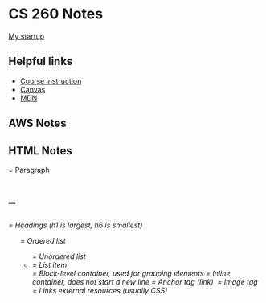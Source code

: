 # CS 260 Notes

[My startup](https://simon.cs260.click)

## Helpful links

- [Course instruction](https://github.com/webprogramming260)
- [Canvas](https://byu.instructure.com)
- [MDN](https://developer.mozilla.org)

## AWS Notes

## HTML Notes
<p> = Paragraph
<h1> – <h6>	= Headings (h1 is largest, h6 is smallest)
<ol> =	Ordered list
<ul> =	Unordered list
<li> =	List item
<div> =	Block-level container, used for grouping elements
<span> =	Inline container, does not start a new line
<a> =	Anchor tag (link)
<img> =	Image tag
<link> =	Links external resources (usually CSS)
<script> =	Embeds or links JavaScript code

Doctype declaration in html: <!DOCTYPE html>

Hyperlinked image example:
<a href="https://example.com">
  <img src="image.jpg" alt="Example Image">
</a>

To include JavaScript on an HTML page use <script> tag

## CSS Notes
Selectors:
#id = selects an element by its id
    Example: #title selects the element with id="title"
.class = selects all elements with that class
    Example: .grid selects all elements with class="grid"
element = selects all elements of that type

Box Model:
From inside out: Content → Padding → Border → Margin
Padding: space inside the element, between content and border
Margin: space outside the element, between element and other elements

Common Properties:
background-color: red; = sets background color
display values:
    block (div, p)
    inline (span, a)
    inline-block
    flex = for flexible layouts

Flexbox Example:
.container {
  display: flex;
  justify-content: space-between;
}
Images inside a flex container will line up horizontally by default.
justify-content = horizontal alignment
align-items = vertical alignment

Default CSS display property for <span> is inline

CSS Example for text coloring:
#trouble { color: green; } /* only affects element with id="trouble" */

CSS targeting all divs:
div { background-color: red; }

## JavaScript
Selecting Elements:
```
document.getElementById("byu").style.color = "green";
document.querySelector("#byu"); // Selects first element with id="byu"
document.querySelectorAll(".class"); // Selects all elements with a class
```

Event Listeners:
```
document.getElementById("btn").addEventListener("click", () => {
  alert("Button clicked!");
});
```
getElementByID("id") selects element
addEventListener("event", function) runs function only when that event occurs

Arrow Functions:
```
// Regular function
function add(a, b) {
  return a + b;
}

// Arrow function (equivalent)
const add = (a, b) => {
  return a + b;
};

// If the function has a single expression, you can omit braces and return:
const add = (a, b) => a + b;

```
Loops:
```
for (let i = 0; i < 5; i++) { console.log(i); }

let arr = [1,2,3];
arr.map(x => x * 2); // returns [2,4,6]
```

map() - creates a new array by applying a function to each element of an existing array (doesn't modify original array)
```
const newArray = oldArray.map(function(element, index, array) {
  // return a new value for the new array
});
```
element = current element in the array
index = current index(optional)
array = original array (optional)

If/Else/While:
```
if(condition) { ... } else { ... }

while(condition) { ... }
```

Switch = like if...else statements but you have multiple possible conditions to check against a single value
Switch Example:
```
switch (expression) {
  case value1:
    // Code to execute if expression === value1
    break;
  case value2:
    // Code to execute if expression === value2
    break;
  // ... more cases
  default:
    // Code to execute if no case matches
}
```

Objects:
```
const obj = { name: "Morgan", age: 25 };
obj.newProp = "Hello"; // valid, can add properties
```

JSON:
JavaScript Object Notation = Text-based data format for sending structure data
```
{ "name": "Morgan", "age": 20 }
```

Promises:
A promise is an object that represents eventual completion (or failure) of an asynchronous operation and its resulting value. States: 
pending - initial state, not yet completed
fulfilled - operation completed successfully
rejected - operation failed
Creating a Promise:
const myPromise = new Promise((resolve, reject) => {
  if(success) resolve("Success!");
  else reject("Failure!");
});
Using a Promise:
myPromise
  .then(result => console.log(result)) // runs if resolved
  .catch(error => console.log(error))  // runs if rejected
Key Points:
- Promises are asynchronous; they do not block code.
- .then() handles resolved values, .catch() handles errors.
- map, setTimeout, fetch often use Promises.
- Can chain .then() for sequential operations:
  fetchData
    .then(data => data + " processed")
    .then(result => console.log(result));
- async/await is syntactic sugar for Promises:
async function getData() {
  const data = await fetchData;
  console.log(data);
}
getData();
```
fetch("url")
  .then(response => response.json())
  .then(data => console.log(data))
  .catch(err => console.log(err));
```

console.log() prints to the console and can log any JavaScript value

Change an element text with id of "byu" to green:
```
// Select the element with id="byu"
const element = document.getElementById("byu");

// Change its text color to green
element.style.color = "green";
```

// Select the element with id="animal"
const animalElement = document.getElementById("animal");
// Change its text content
animalElement.textContent = "crow";


## DOM Notes
Represents HTML elements as objects in JavaScript

True statements about the DOM:
- Elements can be selected and manipulated via JS
- Event listeners can be added to elements
- DOM updates affect what the user sees immediately

Span default display: inline

## Terminal Commands
chmod = change file permissions
pwd = print working directory
cd = change directory
ls = list files (-la = list all, long format)
vim/nano = text editors
mkdir = make directory
mv = move or rename files
rm = remove files
man = show manual
ssh = remote shell login
ps = process status
wget = download files from internet
sudo = run command as superuser

Remote shell session: ssh user@hostname

## Other Notes
Domain example: banana.fruit.bozo.click
- Top-level domain (TLD): click
- Subdomain: banana
- Root domain: bozo.click
HTTPS requires a valid SSL certificate
DNS A record: points to an IP address
Reserved ports:
- 80 -> HTTP
- 443 -> HTTPS
- 22 -> SSH